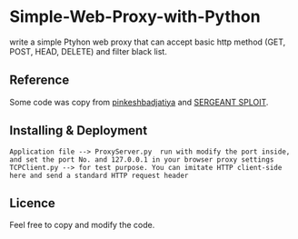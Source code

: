 # Simple-Web-Proxy-with-Python

write a simple Ptyhon web proxy that can accept basic http method (GET, POST, HEAD, DELETE) and filter black list.

## Reference
Some code was copy from [pinkeshbadjatiya](https://github.com/pinkeshbadjatiya/Nex) and [SERGEANT SPLOIT](https://null-byte.wonderhowto.com/how-to/sploit-make-proxy-server-python-0161232/).

## Installing & Deployment
```
Application file --> ProxyServer.py  run with modify the port inside, and set the port No. and 127.0.0.1 in your browser proxy settings
TCPClient.py --> for test purpose. You can imitate HTTP client-side here and send a standard HTTP request header
```
## Licence
Feel free to copy and modify the code.
